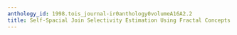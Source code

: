 ```yaml
---
anthology_id: 1998.tois_journal-ir0anthology0volumeA16A2.2
title: Self-Spacial Join Selectivity Estimation Using Fractal Concepts
---
```

